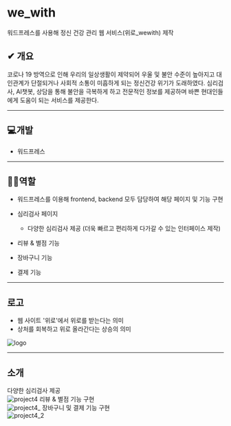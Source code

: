 # we_with
워드프레스를 사용해 정신 건강 관리 웹 서비스(위로_wewith) 제작

## ✔ 개요
코로나 19 방역으로 인해 우리의 일상생활이 제약되어 우울 및 불안 수준이 높아지고 대인관계가 단절되거나 사회적 소통이 미흡하게 되는 정신건강 위기가 도래하였다. 심리검사, AI챗봇, 상담을 통해 불안을 극복하게 하고 전문적인 정보를 제공하며 바쁜 현대인들에게 도움이 되는 서비스를 제공한다. 
***  

## 💻개발
- 워드프레스  
***  

## 🙋‍♀역할
- 워드프레스를 이용해 frontend, backend 모두 담당하여 해당 페이지 및 기능 구현

- 심리검사 페이지
     + 다양한 심리검사 제공 (더욱 빠르고 편리하게 다가갈 수 있는 인터페이스 제작)
- 리뷰 & 별점 기능
- 장바구니 기능
- 결제 기능 
***  

## 로고
- 웹 사이트 '위로'에서 위로를 받는다는 의미
- 상처를 회복하고 위로 올라간다는 상승의 의미

![logo](https://user-images.githubusercontent.com/52669844/227898809-3730fa03-e20a-4982-8bf0-53794067582e.png)
***

## 소개

다양한 심리검사 제공  
![project4](https://user-images.githubusercontent.com/52669844/207297617-0f252343-ac5f-47c8-a85c-148a952b93a7.JPG)
리뷰 & 별점 기능 구현  
![project4_](https://user-images.githubusercontent.com/52669844/227903045-4a23ace6-e73e-4d60-acd6-4eac79308ee2.png)
장바구니 및 결제 기능 구현  
![project4_2](https://user-images.githubusercontent.com/52669844/207297637-f2766d17-bbfc-4e77-adf5-d92e84d5f5b3.JPG)
